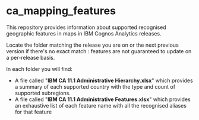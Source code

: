 # ca_mapping_features

This repository provides information about supported recognised geographic features in maps in IBM Cognos Analytics releases.

Locate the folder matching the release you are on or the next previous version if there's no exact match : features are not guaranteed to update on a per-release basis.

In each folder you will find:
* A file called "**IBM CA 11.1 Administrative Hierarchy.xlsx**" which provides a summary of each supported country with the type and count of supported subregions.
* A file called "**IBM CA 11.1 Administrative Features.xlsx**" which provides an exhaustive list of each feature name with all the recognised aliases for that feature
